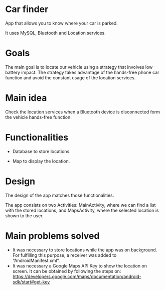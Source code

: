 # Car finder
App that allows you to know where your car is parked.

It uses MySQL, Bluetooth and Location services.

# Goals
The main goal is to locate our vehicle using a strategy that involves low battery impact. The strategy takes advantage of the hands-free phone car function and avoid the constant usage of the location services.

# Main idea
Check the location services when a Bluetooth device is disconnected form the vehicle hands-free function.

# Functionalities
- Database to store locations.

- Map to display the location.

# Design
The design of the app matches those functionalities.

The app consists on two Activities: MainActivity, where we can find a list with the stored locations, and MapsActivity, where the selected location is shown to the user.

# Main problems solved
- It was necessary to store locations while the app was on background. For fulfilling this purpose, a receiver was added to “AndroidManifest.xml”.
- It was necessary a Google Maps API Key to show the location on screen. It can be obtained by following the steps on: https://developers.google.com/maps/documentation/android-sdk/start#get-key
